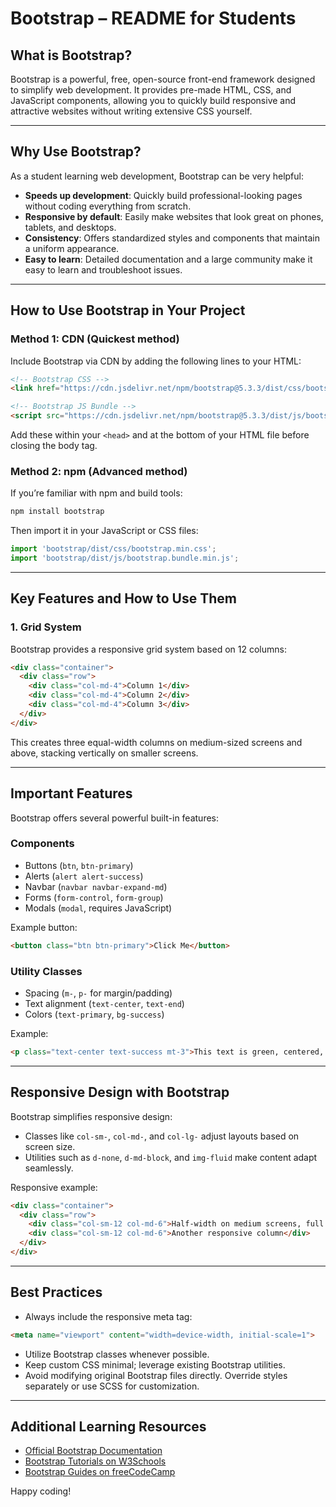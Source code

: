 # Bootstrap – README for Students

## What is Bootstrap?

Bootstrap is a powerful, free, open-source front-end framework designed to simplify web development. It provides pre-made HTML, CSS, and JavaScript components, allowing you to quickly build responsive and attractive websites without writing extensive CSS yourself.

---

## Why Use Bootstrap?

As a student learning web development, Bootstrap can be very helpful:

- **Speeds up development**: Quickly build professional-looking pages without coding everything from scratch.
- **Responsive by default**: Easily make websites that look great on phones, tablets, and desktops.
- **Consistency**: Offers standardized styles and components that maintain a uniform appearance.
- **Easy to learn**: Detailed documentation and a large community make it easy to learn and troubleshoot issues.

---

## How to Use Bootstrap in Your Project

### Method 1: CDN (Quickest method)
Include Bootstrap via CDN by adding the following lines to your HTML:

```html
<!-- Bootstrap CSS -->
<link href="https://cdn.jsdelivr.net/npm/bootstrap@5.3.3/dist/css/bootstrap.min.css" rel="stylesheet">

<!-- Bootstrap JS Bundle -->
<script src="https://cdn.jsdelivr.net/npm/bootstrap@5.3.3/dist/js/bootstrap.bundle.min.js"></script>
```

Add these within your `<head>` and at the bottom of your HTML file before closing the body tag.

### Method 2: npm (Advanced method)
If you’re familiar with npm and build tools:

```bash
npm install bootstrap
```

Then import it in your JavaScript or CSS files:

```javascript
import 'bootstrap/dist/css/bootstrap.min.css';
import 'bootstrap/dist/js/bootstrap.bundle.min.js';
```

---

## Key Features and How to Use Them

### 1. Grid System
Bootstrap provides a responsive grid system based on 12 columns:

```html
<div class="container">
  <div class="row">
    <div class="col-md-4">Column 1</div>
    <div class="col-md-4">Column 2</div>
    <div class="col-md-4">Column 3</div>
  </div>
</div>
```

This creates three equal-width columns on medium-sized screens and above, stacking vertically on smaller screens.

---

## Important Features

Bootstrap offers several powerful built-in features:

### Components
- Buttons (`btn`, `btn-primary`)
- Alerts (`alert alert-success`)
- Navbar (`navbar navbar-expand-md`)
- Forms (`form-control`, `form-group`)
- Modals (`modal`, requires JavaScript)

Example button:

```html
<button class="btn btn-primary">Click Me</button>
```

### Utility Classes
- Spacing (`m-`, `p-` for margin/padding)
- Text alignment (`text-center`, `text-end`)
- Colors (`text-primary`, `bg-success`)

Example:

```html
<p class="text-center text-success mt-3">This text is green, centered, with margin-top spacing.</p>
```

---

## Responsive Design with Bootstrap

Bootstrap simplifies responsive design:

- Classes like `col-sm-`, `col-md-`, and `col-lg-` adjust layouts based on screen size.
- Utilities such as `d-none`, `d-md-block`, and `img-fluid` make content adapt seamlessly.

Responsive example:

```html
<div class="container">
  <div class="row">
    <div class="col-sm-12 col-md-6">Half-width on medium screens, full on small screens</div>
    <div class="col-sm-12 col-md-6">Another responsive column</div>
  </div>
</div>
```

---

## Best Practices

- Always include the responsive meta tag:

```html
<meta name="viewport" content="width=device-width, initial-scale=1">
```
- Utilize Bootstrap classes whenever possible.
- Keep custom CSS minimal; leverage existing Bootstrap utilities.
- Avoid modifying original Bootstrap files directly. Override styles separately or use SCSS for customization.

---

## Additional Learning Resources

- [Official Bootstrap Documentation](https://getbootstrap.com/docs/5.3/getting-started/introduction/)
- [Bootstrap Tutorials on W3Schools](https://www.w3schools.com/bootstrap5/)
- [Bootstrap Guides on freeCodeCamp](https://www.freecodecamp.org/)

Happy coding!

